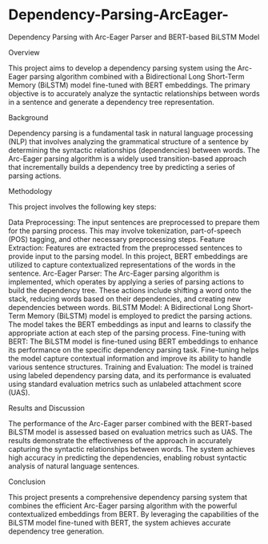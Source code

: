 # Dependency-Parsing-ArcEager-
Dependency Parsing with Arc-Eager Parser and BERT-based BiLSTM Model

Overview

This project aims to develop a dependency parsing system using the Arc-Eager parsing algorithm combined with a Bidirectional Long Short-Term 
Memory (BiLSTM) model fine-tuned with BERT embeddings. The primary objective is to accurately analyze the syntactic relationships between words 
in a sentence and generate a dependency tree representation.

Background

Dependency parsing is a fundamental task in natural language processing (NLP) that involves analyzing the grammatical structure of a sentence 
by determining the syntactic relationships (dependencies) between words. The Arc-Eager parsing algorithm is a widely used transition-based 
approach that incrementally builds a dependency tree by predicting a series of parsing actions.

Methodology

This project involves the following key steps:

Data Preprocessing: The input sentences are preprocessed to prepare them for the parsing process. This may involve tokenization, part-of-speech 
(POS) tagging, and other necessary preprocessing steps.
Feature Extraction: Features are extracted from the preprocessed sentences to provide input to the parsing model. In this project, 
BERT embeddings are utilized to capture contextualized representations of the words in the sentence.
Arc-Eager Parser: The Arc-Eager parsing algorithm is implemented, which operates by applying a series of parsing actions to build the dependency 
tree. These actions include shifting a word onto the stack, reducing words based on their dependencies, and creating new dependencies between
words.
BiLSTM Model: A Bidirectional Long Short-Term Memory (BiLSTM) model is employed to predict the parsing actions. The model takes the BERT 
embeddings as input and learns to classify the appropriate action at each step of the parsing process.
Fine-tuning with BERT: The BiLSTM model is fine-tuned using BERT embeddings to enhance its performance on the specific dependency parsing task. 
Fine-tuning helps the model capture contextual information and improve its ability to handle various sentence structures.
Training and Evaluation: The model is trained using labeled dependency parsing data, and its performance is evaluated using standard evaluation 
metrics such as unlabeled attachment score (UAS).

Results and Discussion

The performance of the Arc-Eager parser combined with the BERT-based BiLSTM model is assessed based on evaluation metrics such as UAS. 
The results demonstrate the effectiveness of the approach in accurately capturing the syntactic relationships between words. 
The system achieves high accuracy in predicting the dependencies, enabling robust syntactic analysis of natural language sentences.

Conclusion

This project presents a comprehensive dependency parsing system that combines the efficient Arc-Eager parsing algorithm with the powerful 
contextualized embeddings from BERT. By leveraging the capabilities of the BiLSTM model fine-tuned with BERT, the system achieves accurate 
dependency tree generation. 
